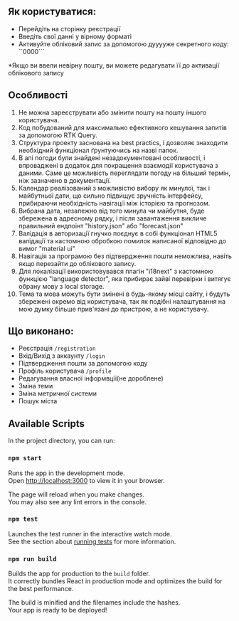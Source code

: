 ##  Як користуватися:
- Перейдіть на сторінку реєстрації
- Введіть свої данні у вірному форматі
- Активуйте обліковий запис за допомогою дууууже секретного коду: ``0000```
    
 *Якщо ви ввели невірну пошту, ви можете редагувати її до активації облікового запису

## Особливості
1. Не можна зареєструвати або змінити пошту на пошту іншого користувача.
2. Код побудований для максимально ефективного кешування запитів за допомогою RTK Query.
3. Структура проекту заснована на best practics, і дозволяє знаходити необхідний функціонал ґрунтуючись на назві папок.
4. В апі погоди були знайдені незадокументовані особливості, і впроваджені в додаток для покращення взаємодії користувача з даними. Саме це можливість переглядати погоду на більший термін, ніж зазначено в документації.
5. Календар реалізований з можливістю вибору як минулої, так і майбутньої дати, що сильно підвищує зручність інтерфейсу, прибираючи необхідність навігації між історією та прогнозом.
6. Вибрана дата, незалежно від того минула чи майбутня, буде збережена в адресному рядку, і після завантаження викличе правильний ендпоінт "history.json" або "forecast.json"
7. Валідація в авторизації гнучко поєднує в собі функціонал HTML5 валідації та кастомною обробкою помилок написаної відповідно до вимог "material ui"
8. Навігація за програмою без підтвердження пошти неможлива, навіть якщо перезайти до облікового запису.
9. Для локалізації використовувався плагін "i18next" з кастомною функцією "language detector", яка прибирає зайві перевірки і витягує oбрану мову з local storage.
10. Тема та мова можуть бути змінені в будь-якому місці сайту, і будуть збережені окремо від користувача, так як подібні налаштування на мою думку більше прив'язані до пристрою, а не користувачу.

## Що виконано:
- Реєстрація
```/registration```
- Вхід/Вихід з аккаунту 
```/login```
- Підтвердження пошти за допомогою коду
- Профіль користувача
```/profile```
- Редагування власної інформвції(не дороблене)
- Зміна теми
- Зміна метричної системи
- Пошук міста





## Available Scripts

In the project directory, you can run:

### `npm start`

Runs the app in the development mode.\
Open [http://localhost:3000](http://localhost:3000) to view it in your browser.

The page will reload when you make changes.\
You may also see any lint errors in the console.

### `npm test`

Launches the test runner in the interactive watch mode.\
See the section about [running tests](https://facebook.github.io/create-react-app/docs/running-tests) for more information.

### `npm run build`

Builds the app for production to the `build` folder.\
It correctly bundles React in production mode and optimizes the build for the best performance.

The build is minified and the filenames include the hashes.\
Your app is ready to be deployed!
